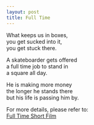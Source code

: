 ```yaml
---
layout: post
title: Full Time
---
```


What keeps us in boxes,   
you get sucked into it,   
you get stuck there.

A skateboarder gets offered   
a full time job to stand in   
a square all day.

He is making more money   
the longer he stands there   
but his life is passing him by.

For more details, please refer to:   
[Full Time Short Film](https://www.imdb.com/title/tt26761553/)
